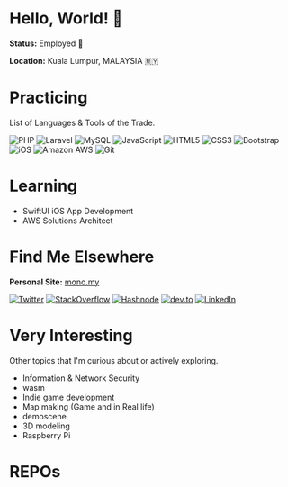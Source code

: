 # Hello, World! 👋

**Status:** Employed  💼

**Location:** Kuala Lumpur, MALAYSIA 🇲🇾

# Practicing

List of Languages & Tools of the Trade.

![PHP](https://img.shields.io/badge/-PHP-474A8A?&logo=php)
![Laravel](https://img.shields.io/badge/-Laravel-white?logo=laravel)
![MySQL](https://img.shields.io/badge/-MySQL-00758f?logo=mysql&logoColor=f29111)
![JavaScript](https://img.shields.io/badge/-JavaScript-black?logo=javascript)
![HTML5](https://img.shields.io/badge/-HTML5-e34f26?logo=html5&logoColor=white)
![CSS3](https://img.shields.io/badge/-CSS3-1572B6?logo=css3)
![Bootstrap](https://img.shields.io/badge/-Bootstrap-563D7C?logo=bootstrap)
![iOS](https://img.shields.io/badge/-iOS-4B4B4C?logo=apple)
![Amazon AWS](https://img.shields.io/badge/Amazon%20AWS-FF9900?logo=amazon-aws)
![Git](https://img.shields.io/badge/-Git-black?logo=git)


# Learning

- SwiftUI iOS App Development
- AWS Solutions Architect


# Find Me Elsewhere

**Personal Site:** [mono.my](https://mono.my)

[![Twitter](https://img.shields.io/badge/-Twitter-1DA1F2?logo=twitter&logoColor=white)](https://twitter.com/ngkenfai)
[![StackOverflow](https://img.shields.io/badge/-StackOverflow-black?logo=stackoverflow)](https://stackoverflow.com/users/1879396/kenfai)
[![Hashnode](https://img.shields.io/badge/-Hashnode-2A62FF?logo=hashnode)](https://hashnode.com/@kenfai)
[![dev.to](https://img.shields.io/badge/-dev.to-white?logo=devdotto&logoColor=black)](https://dev.to/kenfai)
[![LinkedIn](https://img.shields.io/badge/-LinkedIn-006192?logo=linkedin&logoColor=white)](https://www.linkedin.com/in/kenfai/)


# Very Interesting

Other topics that I'm curious about or actively exploring.

- Information & Network Security
- wasm
- Indie game development
- Map making (Game and in Real life)
- demoscene
- 3D modeling
- Raspberry Pi


# REPOs

<!--
**kenfai/kenfai** is a ✨ _special_ ✨ repository because its `README.md` (this file) appears on your GitHub profile.

Here are some ideas to get you started:

- 🔭 I’m currently working on ...
- 🌱 I’m currently learning ...
- 👯 I’m looking to collaborate on ...
- 🤔 I’m looking for help with ...
- 💬 Ask me about ...
- 📫 How to reach me: ...
- 😄 Pronouns: ...
- ⚡ Fun fact: ...
-->
